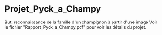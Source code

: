 # Projet_Pyck_a_Champy
But: reconnaissance de la famille d'un champignon à partir d'une image
Voir le fichier "Rapport_Pyck_a_Champy.pdf" pour voir les détails du projet.
